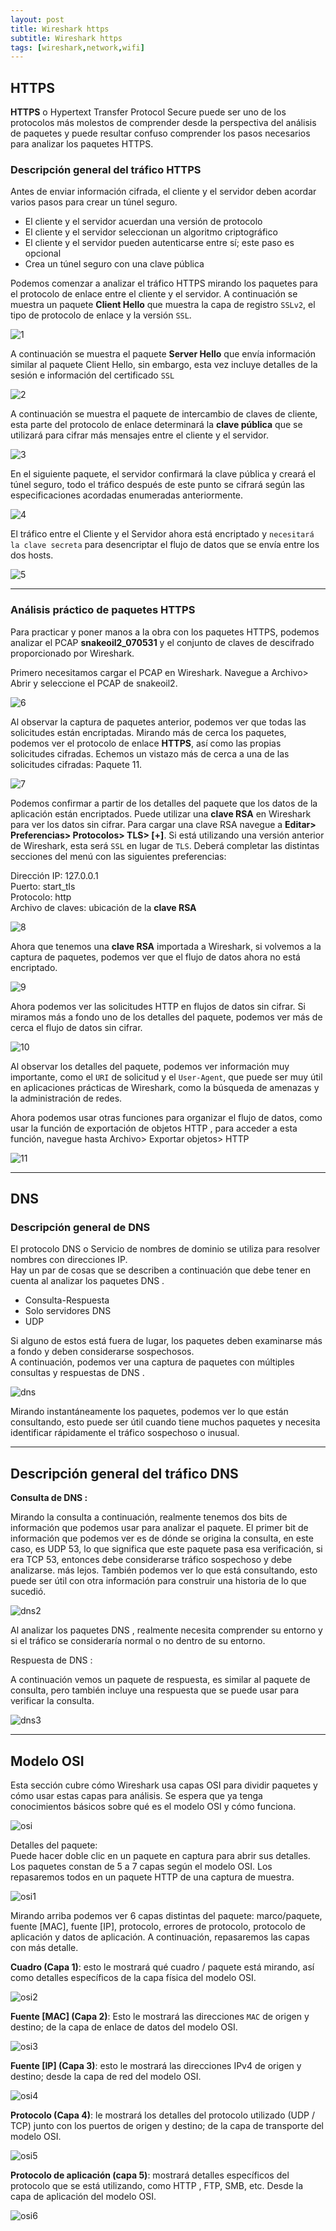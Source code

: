 ```yaml
---
layout: post
title: Wireshark https
subtitle: Wireshark https
tags: [wireshark,network,wifi]
---
```


## HTTPS

**HTTPS** o Hypertext Transfer Protocol Secure puede ser uno de los protocolos más molestos de comprender desde la perspectiva del análisis de paquetes y puede resultar confuso comprender los pasos necesarios para analizar los paquetes HTTPS.


### Descripción general del tráfico HTTPS

Antes de enviar información cifrada, el cliente y el servidor deben acordar varios pasos para crear un túnel seguro.

- El cliente y el servidor acuerdan una versión de protocolo
- El cliente y el servidor seleccionan un algoritmo criptográfico
- El cliente y el servidor pueden autenticarse entre sí; este paso es opcional
- Crea un túnel seguro con una clave pública

Podemos comenzar a analizar el tráfico HTTPS mirando los paquetes para el protocolo de enlace entre el cliente y el servidor. A continuación se muestra un paquete **Client Hello** que muestra la capa de registro `SSLv2`, el tipo de protocolo de enlace y la versión `SSL`.

![1](../assets/imgs/wire/1.png)

A continuación se muestra el paquete **Server Hello** que envía información similar al paquete Client Hello, sin embargo, esta vez incluye detalles de la sesión e información del certificado `SSL`

![2](../assets/imgs/wire/2.png)

A continuación se muestra el paquete de intercambio de claves de cliente, esta parte del protocolo de enlace determinará la **clave pública** que se utilizará para cifrar más mensajes entre el cliente y el servidor.

![3](../assets/imgs/wire/3.png)

En el siguiente paquete, el servidor confirmará la clave pública y creará el túnel seguro, todo el tráfico después de este punto se cifrará según las especificaciones acordadas enumeradas anteriormente.

![4](../assets/imgs/wire/4.png)

El tráfico entre el Cliente y el Servidor ahora está encriptado y `necesitará la clave secreta` para desencriptar el flujo de datos que se envía entre los dos hosts.

![5](../assets/imgs/wire/5.png)

----

### Análisis práctico de paquetes HTTPS

Para practicar y poner manos a la obra con los paquetes HTTPS, podemos analizar el PCAP **snakeoil2_070531** y el conjunto de claves de descifrado proporcionado por Wireshark.

Primero necesitamos cargar el PCAP en Wireshark. Navegue a Archivo> Abrir y seleccione el PCAP de snakeoil2.

![6](../assets/imgs/wire/6.png)

Al observar la captura de paquetes anterior, podemos ver que todas las solicitudes están encriptadas. Mirando más de cerca los paquetes, podemos ver el protocolo de enlace **HTTPS**, así como las propias solicitudes cifradas. Echemos un vistazo más de cerca a una de las solicitudes cifradas: Paquete 11.

![7](../assets/imgs/wire/7.png)

Podemos confirmar a partir de los detalles del paquete que los datos de la aplicación están encriptados. Puede utilizar una **clave RSA** en Wireshark para ver los datos sin cifrar. Para cargar una clave RSA navegue a **Editar> Preferencias> Protocolos> TLS> [+]**. Si está utilizando una versión anterior de Wireshark, esta será `SSL` en lugar de `TLS`. Deberá completar las distintas secciones del menú con las siguientes preferencias:

Dirección IP: 127.0.0.1  
Puerto: start_tls  
Protocolo: http  
Archivo de claves: ubicación de la **clave RSA**

![8](../assets/imgs/wire/8.png)

Ahora que tenemos una **clave RSA** importada a Wireshark, si volvemos a la captura de paquetes, podemos ver que el flujo de datos ahora no está encriptado.

![9](../assets/imgs/wire/9.png)

Ahora podemos ver las solicitudes HTTP en flujos de datos sin cifrar. Si miramos más a fondo uno de los detalles del paquete, podemos ver más de cerca el flujo de datos sin cifrar. 

![10](../assets/imgs/wire/10.png)

Al observar los detalles del paquete, podemos ver información muy importante, como el `URI` de solicitud y el `User-Agent`, que puede ser muy útil en aplicaciones prácticas de Wireshark, como la búsqueda de amenazas y la administración de redes.

Ahora podemos usar otras funciones para organizar el flujo de datos, como usar la función de exportación de objetos HTTP , para acceder a esta función, navegue hasta Archivo> Exportar objetos> HTTP

![11](../assets/imgs/wire/11.png)

----

## DNS

### Descripción general de DNS

El protocolo DNS o Servicio de nombres de dominio se utiliza para resolver nombres con direcciones IP.  
Hay un par de cosas que se describen a continuación que debe tener en cuenta al analizar los paquetes DNS .

- Consulta-Respuesta
- Solo servidores DNS
- UDP

Si alguno de estos está fuera de lugar, los paquetes deben examinarse más a fondo y deben considerarse sospechosos.  
A continuación, podemos ver una captura de paquetes con múltiples consultas y respuestas de DNS .

![dns](../assets/imgs/wire/dns.png)

Mirando instantáneamente los paquetes, podemos ver lo que están consultando, esto puede ser útil cuando tiene muchos paquetes y necesita identificar rápidamente el tráfico sospechoso o inusual.

----

## Descripción general del tráfico DNS

**Consulta de DNS :**

Mirando la consulta a continuación, realmente tenemos dos bits de información que podemos usar para analizar el paquete. El primer bit de información que podemos ver es de dónde se origina la consulta, en este caso, es UDP 53, lo que significa que este paquete pasa esa verificación, si era TCP 53, entonces debe considerarse tráfico sospechoso y debe analizarse. más lejos. También podemos ver lo que está consultando, esto puede ser útil con otra información para construir una historia de lo que sucedió.

![dns2](../assets/imgs/wire/dns2.png)

Al analizar los paquetes DNS , realmente necesita comprender su entorno y si el tráfico se consideraría normal o no dentro de su entorno.

Respuesta de DNS :

A continuación vemos un paquete de respuesta, es similar al paquete de consulta, pero también incluye una respuesta que se puede usar para verificar la consulta.

![dns3](../assets/imgs/wire/dns3.png)

----

## Modelo OSI

Esta sección cubre cómo Wireshark usa capas OSI para dividir paquetes y cómo usar estas capas para análisis. Se espera que ya tenga conocimientos básicos sobre qué es el modelo OSI y cómo funciona.

![osi](../assets/imgs/wire/osi.png)

Detalles del paquete:  
Puede hacer doble clic en un paquete en captura para abrir sus detalles. Los paquetes constan de 5 a 7 capas según el modelo OSI. Los repasaremos todos en un paquete HTTP de una captura de muestra.

![osi1](../assets/imgs/wire/osi1.png)

Mirando arriba podemos ver 6 capas distintas del paquete: marco/paquete, fuente [MAC], fuente [IP], protocolo, errores de protocolo, protocolo de aplicación y datos de aplicación. A continuación, repasaremos las capas con más detalle.

**Cuadro (Capa 1)**: esto le mostrará qué cuadro / paquete está mirando, así como detalles específicos de la capa física del modelo OSI.

![osi2](../assets/imgs/wire/osi2.png)

**Fuente [MAC] (Capa 2)**: Esto le mostrará las direcciones `MAC` de origen y destino; de la capa de enlace de datos del modelo OSI.

![osi3](../assets/imgs/wire/osi3.png)

**Fuente [IP] (Capa 3)**: esto le mostrará las direcciones IPv4 de origen y destino; desde la capa de red del modelo OSI.

![osi4](../assets/imgs/wire/osi4.png)

**Protocolo (Capa 4)**: le mostrará los detalles del protocolo utilizado (UDP / TCP) junto con los puertos de origen y destino; de la capa de transporte del modelo OSI.

![osi5](../assets/imgs/wire/osi5.png)

**Protocolo de aplicación (capa 5)**: mostrará detalles específicos del protocolo que se está utilizando, como HTTP , FTP, SMB, etc. Desde la capa de aplicación del modelo OSI.

![osi6](../assets/imgs/wire/osi6.png)

